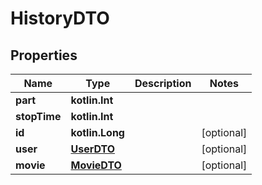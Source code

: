 
# HistoryDTO

## Properties
Name | Type | Description | Notes
------------ | ------------- | ------------- | -------------
**part** | **kotlin.Int** |  | 
**stopTime** | **kotlin.Int** |  | 
**id** | **kotlin.Long** |  |  [optional]
**user** | [**UserDTO**](UserDTO.md) |  |  [optional]
**movie** | [**MovieDTO**](MovieDTO.md) |  |  [optional]



